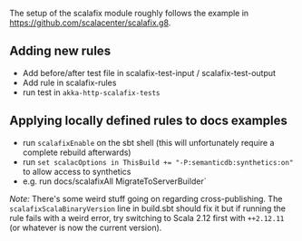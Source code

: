 The setup of the scalafix module roughly follows the example in https://github.com/scalacenter/scalafix.g8.

## Adding new rules

 * Add before/after test file in scalafix-test-input / scalafix-test-output
 * Add rule in scalafix-rules
 * run test in `akka-http-scalafix-tests`

## Applying locally defined rules to docs examples

 * run `scalafixEnable` on the sbt shell (this will unfortunately require a complete rebuild afterwards)
 * run `set scalacOptions in ThisBuild += "-P:semanticdb:synthetics:on"` to allow access to synthetics
 * e.g. run docs/scalafixAll MigrateToServerBuilder`

*Note:* There's some weird stuff going on regarding cross-publishing. The `scalafixScalaBinaryVersion` line in build.sbt
should fix it but if running the rule fails with a weird error, try switching to Scala 2.12 first with `++2.12.11` (or
whatever is now the current version).

